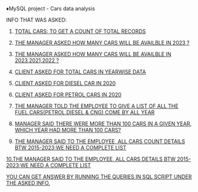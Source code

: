 &diams;</h2>MySQL project - Cars data analysis<Br>

INFO THAT WAS ASKED:<u>
1. TOTAL CARS: TO GET A COUNT OF TOTAL RECORDS<Br>

2. THE MANAGER ASKED HOW MANY CARS WILL BE AVAILBLE IN 2023 ?<Br>

3. THE MANAGER ASKED HOW MANY CARS WILL BE AVAILBLE IN 2023,2021,2022 ?<Br>

4. CLIENT ASKED FOR TOTAL CARS IN YEARWISE DATA<Br>

5. CLIENT ASKED FOR DIESEL CAR IN 2020<Br>

6. CLIENT ASKED FOR PETROL CARS IN 2020<Br>

7. THE MANAGER TOLD THE EMPLOYEE TO GIVE A LIST OF ALL THE FUEL CARS(PETROL,DIESEL & CNG) COME BY ALL YEAR<Br>

8. MANAGER SAID THERE WERE MORE THAN 100 CARS IN A GIVEN YEAR, WHICH YEAR HAD MORE THAN 100 CARS?<Br>

9. THE MANAGER SAID TO THE EMPLOYEE, ALL CARS COUNT DETAILS BTW 2015-2023;WE NEED A COMPLETE LIST<Br>

10.THE MANAGER SAID TO THE EMPLOYEE, ALL CARS DETAILS BTW 2015-2023;WE NEED A COMPLETE LIST<Br>

YOU CAN GET ANSWER BY RUNNING THE QUERIES IN SQL SCRIPT UNDER THE ASKED INFO.
